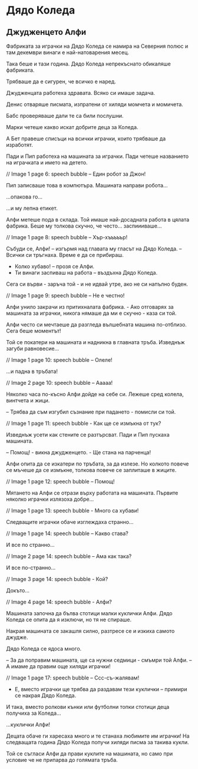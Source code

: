 # Дядо Коледа

## Джудженцето Алфи

Фабриката за играчки на Дядо Коледа се намира на Северния полюс и там декември винаги е най-натоварения месец.

Така беше и тази година. Дядо Коледа непрекъснато обикаляше фабриката.

Трябваше да е сигурен, че всичко е наред.

Джудженцата работеха здравата. Всяко си имаше задача.

Денис отваряше писмата, изпратени от хиляди момчета и момичета.

Бабс проверяваше дали те са били послушни.

Марки четеше какво искат добрите деца за Коледа.

А Бет правеше списъци на всички играчки, които трябваше да изработят.

Пади и Пип работеха на машината за играчки. Пади четеше названието на играчката и името на детето.

// Image 1 page 6: speech bubble – Един робот за Джон!

Пип записваше това в компютъра. Машината направи робота…

...опакова го...

...и му лепна етикет.

Алфи метеше пода в склада. Той имаше най-досадната работа в цялата фабрика. Беше му толкова скучно, че често... заспиииваше...

// Image 1 page 8: speech bubble – Хър-хъъъъър!

Събуди се, Алфи! – изгърмя над главата му гласът на Дядо Коледа. – Всички си тръгнаха. Време е да се прибираш.

- Колко хубаво! – прозя се Алфи.
- Ти винаги заспиваш на работа – въздъхна Дядо Коледа.

Сега си върви - заръча той - и не идвай утре, ако не си напълно буден.

// Image 1 page 9: speech bubble – Не е честно!

Алфи унило закрачи из притихналата фабрика. - Ако отговарях за машината за играчки, никога нямаше да ми е скучно - каза си той.

Алфи често си мечтаеше да разгледа вълшебната машина по-отблизо. Сега беше моментът!

Той се покатери на машината и надникна в главната тръба.
Изведнъж загуби равновесие...

// Image 1 page 10: speech bubble – Олеле!

...и падна в тръбата!

// Image 2 page 10: speech bubble – Ааааа!

Няколко часа по-късно Алфи дойде на себе си. Лежеше сред колела, винтчета и жици.

– Трябва да съм изгубил съзнание при падането - помисли си той.

// Image 1 page 11: speech bubble - Как ще се измъкна от тук?

Изведнъж усети как стените се разтърсват. Пади и Пип пускаха машината.

– Помощ! - викна джудженцето. - Ще стана на парченца!

Алфи опита да се изкатери по тръбата, за да излезе. Но колкото повече се мъчеше да се измъкне, толкова повече се заплиташе в жиците.

// Image 1 page 12: speech bubble – Помощ!

Мятането на Алфи се отрази върху работата на машината. Първите няколко играчки излязоха добре...

// Image 1 page 13: speech bubble - Много са хубави!

Следващите играчки обаче изглеждаха странно...

// Image 1 page 14: speech bubble – Какво става?

И все по странно...

// Image 2 page 14: speech bubble – Ама как така?

И все по-странно...

// Image 3 page 14: speech bubble - Кой?

Докъто...

// Image 4 page 14: speech bubble - Алфи?

Машината започна да бълва стотици малки куклички Алфи. Дядо Коледа се опита да я изключи, но тя не спираше.

Накрая машината се закашля силно, разтресе се и изкиха самото джудже.

Дядо Коледа се ядоса много.

– За да поправим машината, ще са нужни седмици - смъмри той Алфи. – А имаме да правим още хиляди играчки!

// Image 1 page 17: speech bubble – Ссс-съ-жалявам!

- Е, вместо играчки ще трябва да раздавам тези куклички – примири се накрая Дядо Коледа.


И така, вместо ролкови кънки или футболни топки стотици деца получиха за Коледа...

...куклички Алфи!

Децата обаче ги харесаха много и те станаха любимите им играчки! На следващата година Дядо Коледа попучи хиляди писма за такива кукли.

Той се съгласи Алфи да прави куклите на машината, но само при условие че не припарва до голямата тръба.
